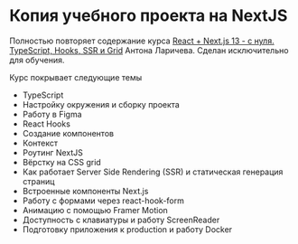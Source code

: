 # Копия учебного проекта на NextJS

Полностью повторяет содержание курса [React + Next.js 13 - с нуля. TypeScript, Hooks, SSR и Grid](https://www.udemy.com/course/react-nextjs/) Антона Ларичева. Сделан исключительно для обучения.

Курс покрывает следующие темы
- TypeScript
- Настройку окружения и сборку проекта
- Работу в Figma
- React Hooks
- Создание компонентов
- Контекст
- Роутинг NextJS
- Вёрстку на CSS grid
- Как работает Server Side Rendering (SSR) и статическая генерация страниц
- Встроенные компоненты Next.js
- Работу с формами через react-hook-form
- Анимацию с помощью Framer Motion
- Доступность с клавиатуры и работу ScreenReader
- Подготовку приложения к production и работу Docker
